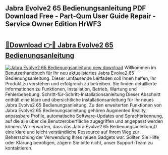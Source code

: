 ## Jabra Evolve2 65 Bedienungsanleitung PDF Download Free - Part-Qum User Guide Repair - Service Owner Edition HrWF3

# <h2><a href="http://df5ivl.blite.top/?on=Jabra+Evolve2+65+Bedienungsanleitung">🔗Download 👉🔴 Jabra Evolve2 65 Bedienungsanleitung</a></h2>

[![Jabra Evolve2 65 Bedienungsanleitung new download](https://i.imgur.com/lujVjoI.png)](http://df5ivl.blite.top/?on=Jabra+Evolve2+65+Bedienungsanleitung)
Willkommen im Benutzerhandbuch für Ihr neu aktualisiertes Jabra Evolve2 65 Bedienungsanleitung. Dieser umfassende Leitfaden soll Ihnen helfen, Ihr Produkt zu verstehen und erfolgreich zu betreiben. Sie finden detaillierte Informationen zu Funktionen, Installation, Betrieb, Wartung und Fehlerbehebung. Schritt-für-Schritt-Installationsanleitung Dieser Abschnitt enthält eine klare und übersichtliche Installationsanleitung für Ihr neues Jabra Evolve2 65 Bedienungsanleitung. Zu den erweiterten Funktionen von Jabra Evolve2 65 Bedienungsanleitung gehören Augmented Reality, anpassbare Profile, automatische Software-Updates und Spracherkennung, auf die alle über die Benutzeroberfläche zugegriffen und angepasst werden können. Wir erwarten, dass das Jabra Evolve2 65 BedienungsanleitungD eine klare und leicht verständliche Ressource auf Ihrem Weg zur Beherrschung der Verwendung Ihres neuen Gadgets war. Sollten Sie Hilfe oder Klärung benötigen, zögern Sie bitte nicht, unser Support-Team zu kontaktieren.
